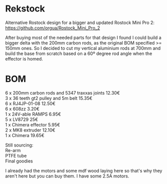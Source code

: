 # Rekstock
Alternative Rostock design for a bigger and updated Rostock Mini Pro 2: https://github.com/orgua/Rostock_Mini_Pro_2

After buying most of the needed parts for that design I found I could build a bigger delta with the 200mm carbon rods, as the original BOM specified >= 150mm ones. So I decided to cut my vertical aluminium rods at 700mm and build the base from scratch based on a 60º degree rod angle when the effector is homed.

# BOM
6 x 200mm carbon rods and 5347 traxxas joints   12.30€  
3 x 36 teeth gt2 pulley and 5m belt             15.35€  
6 x RJ4JP-01-08                                 12.50€  
6 x 608zz                                       3.20€  
1 x 24V-able RAMPS                              6.95€  
5 x LV8729                                      25€  
1 x Chimera effector                            5.95€  
2 x MK8 extruder                                12.10€  
1 x Chimera                                     19.65€  
  
Still sourcing:  
Re-arm  
PTFE tube  
Final goodies  
  
I already had the motors and some mdf wood laying here so that's why they aren't here but you can buy them. I have some 2.5A motors.  
